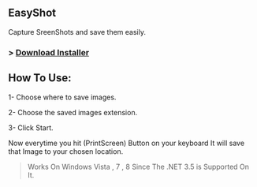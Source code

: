 ## EasyShot
Capture SreenShots and save them easily.

### > [Download Installer](http://goo.gl/eeKwdq)

## How To Use:
1- Choose where to save images.

2- Choose the saved images extension.

3- Click Start.

Now everytime you hit (PrintScreen) Button on your keyboard It will save that Image to your chosen location.

> Works On Windows Vista , 7 , 8 Since The .NET 3.5 is Supported On It.



